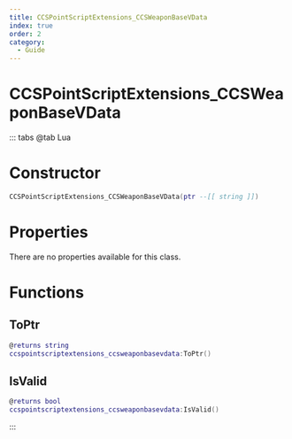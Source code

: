 ```yaml
---
title: CCSPointScriptExtensions_CCSWeaponBaseVData
index: true
order: 2
category:
  - Guide
---
```


# CCSPointScriptExtensions_CCSWeaponBaseVData

::: tabs
@tab Lua
# Constructor
```lua
CCSPointScriptExtensions_CCSWeaponBaseVData(ptr --[[ string ]])
```
# Properties
There are no properties available for this class.
# Functions
## ToPtr
```lua
@returns string
ccspointscriptextensions_ccsweaponbasevdata:ToPtr()
```
## IsValid
```lua
@returns bool
ccspointscriptextensions_ccsweaponbasevdata:IsValid()
```

:::
